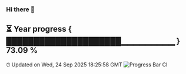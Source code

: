 ### Hi there 👋
⏳ Year progress { █████████████████████▁▁▁▁▁▁▁▁▁ } 73.09 %
---
⏰ Updated on Wed, 24 Sep 2025 18:25:58 GMT
![Progress Bar CI](https://github.com/liununu/liununu/workflows/Progress%20Bar%20CI/badge.svg)
